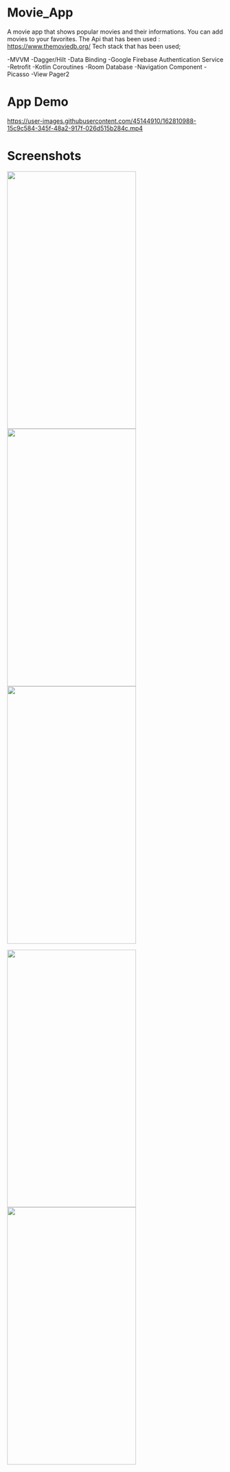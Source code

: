 # Movie_App

A movie app that shows popular movies and their informations. You can add movies to your favorites.
The Api that has been used : https://www.themoviedb.org/
Tech stack that has been used;

-MVVM
-Dagger/Hilt
-Data Binding
-Google Firebase Authentication Service
-Retrofit
-Kotlin Coroutines
-Room Database
-Navigation Component
-Picasso
-View Pager2

# App Demo

https://user-images.githubusercontent.com/45144910/162810988-15c9c584-345f-48a2-917f-026d515b284c.mp4

# Screenshots

<p float="left">
  <img src="https://raw.githubusercontent.com/burakyilmazdev/Movie_App/master/Screenshot_20220411_204637.png" width="300" height="600" />
  <img src="https://raw.githubusercontent.com/burakyilmazdev/Movie_App/master/Screenshot_20220411_210817.png" width="300" height="600" /> 
  <img src="https://raw.githubusercontent.com/burakyilmazdev/Movie_App/master/Screenshot_20220411_210705.png" width="300" height="600" />
</p>

<p float="left">
  <img src="https://raw.githubusercontent.com/burakyilmazdev/Movie_App/master/Screenshot_20220411_210858.png" width="300" height="600" />
  <img src="https://raw.githubusercontent.com/burakyilmazdev/Movie_App/master/Screenshot_20220411_210905.png" width="300" height="600" /> 
</p>














